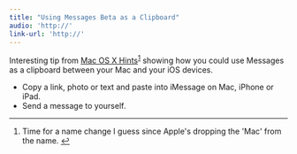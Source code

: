 ```yaml
---
title: "Using Messages Beta as a Clipboard"
audio: 'http://'
link-url: 'http://'
---
```

<p>Interesting tip from <a href="http://hints.macworld.com/article.php?story=20120226205001628">Mac OS X Hints</a><sup id="fnref-20117:1"><a href="#fn-20117:1" rel="footnote">1</a></sup> showing how you could use Messages as a clipboard between your Mac and your iOS devices.</p>
<ul>
<li>Copy a link, photo or text and paste into iMessage on Mac, iPhone or iPad.</li>
<li>Send a message to yourself.</li>
</ul>
<div class="footnotes">
<hr />
<ol>
<li id="fn-20117:1">
Time for a name change I guess since Apple's dropping the 'Mac' from the name.&#160;<a href="#fnref-20117:1" rev="footnote">&#8617;</a>
</li>
</ol>
</div>
